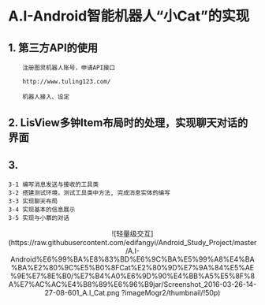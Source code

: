# A.I-Android智能机器人“小Cat”的实现



## 1. 第三方API的使用

		注册图灵机器人账号，申请API接口  

		http://www.tuling123.com/  

		机器人接入、设定

## 2. LisView多钟Item布局时的处理，实现聊天对话的界面


## 3.

	3-1 编写消息发送与接收的工具类  
	3-2 搭建测试环境，测试工具类中方法, 完成消息实体的编写  
	3-3 实现聊天布局  
	3-4 实现基本的信息展示  
	3-5 实现与小慕的对话
	
<div align = center>
![轻量级交互](https://raw.githubusercontent.com/edifangyi/Android_Study_Project/master/A.I-Android%E6%99%BA%E8%83%BD%E6%9C%BA%E5%99%A8%E4%BA%BA%E2%80%9C%E5%B0%8FCat%E2%80%9D%E7%9A%84%E5%AE%9E%E7%8E%B0/%E7%B4%A0%E6%9D%90%E4%BB%A5%E5%8F%8A%E7%AC%AC%E4%B8%89%E6%96%B9jar/Screenshot_2016-03-26-14-27-08-601_A.I_Cat.png ?imageMogr2/thumbnail/!50p)
</div>
